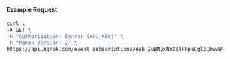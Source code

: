 <!-- Code generated for API Clients. DO NOT EDIT. -->

#### Example Request

```bash
curl \
-X GET \
-H "Authorization: Bearer {API_KEY}" \
-H "Ngrok-Version: 2" \
https://api.ngrok.com/event_subscriptions/esb_2uBNyxNYXslFPpaCqlzCbwvWRdq/sources/ip_policy_updated.v0
```
